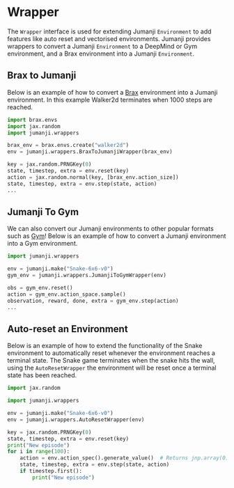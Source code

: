 # Wrapper

The `Wrapper` interface is used for extending Jumanji `Environment` to add features like auto reset and vectorised environments.
Jumanji provides wrappers to convert a Jumanji `Environment` to a DeepMind or Gym environment, and a Brax environment into a Jumanji `Environment`.

## Brax to Jumanji
Below is an example of how to convert a [Brax](https://github.com/google/brax) environment into a Jumanji environment. In this example Walker2d
terminates when 1000 steps are reached.

```python
import brax.envs
import jax.random
import jumanji.wrappers

brax_env = brax.envs.create("walker2d")
env = jumanji.wrappers.BraxToJumanjiWrapper(brax_env)

key = jax.random.PRNGKey(0)
state, timestep, extra = env.reset(key)
action = jax.random.normal(key, [brax_env.action_size])
state, timestep, extra = env.step(state, action)
...
```

## Jumanji To Gym
We can also convert our Jumanji environments to other popular formats such as [Gym](https://github.com/openai/gym)!
Below is an example of how to convert a Jumanji environment into a Gym environment.

```python
import jumanji.wrappers

env = jumanji.make("Snake-6x6-v0")
gym_env = jumanji.wrappers.JumanjiToGymWrapper(env)

obs = gym_env.reset()
action = gym_env.action_space.sample()
observation, reward, done, extra = gym_env.step(action)
...
```

## Auto-reset an Environment
Below is an example of how to extend the functionality of the Snake environment to automatically reset whenever the environment reaches a terminal state.
The Snake game terminates when the snake hits the wall, using the `AutoResetWrapper` the environment will be reset once a terminal state has been reached.

```python
import jax.random

import jumanji.wrappers

env = jumanji.make("Snake-6x6-v0")
env = jumanji.wrappers.AutoResetWrapper(env)

key = jax.random.PRNGKey(0)
state, timestep, extra = env.reset(key)
print("New episode")
for i in range(100):
    action = env.action_spec().generate_value()  # Returns jnp.array(0) when using Snake.
    state, timestep, extra = env.step(state, action)
    if timestep.first():
        print("New episode")
```
